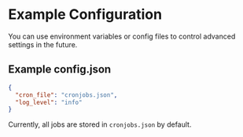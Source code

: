 # Example Configuration

You can use environment variables or config files to control advanced settings in the future.

## Example config.json

```json
{
  "cron_file": "cronjobs.json",
  "log_level": "info"
}
```

Currently, all jobs are stored in `cronjobs.json` by default.
